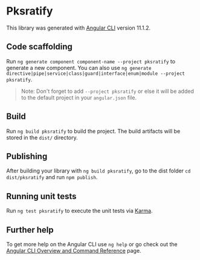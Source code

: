 # Pksratify

This library was generated with [Angular CLI](https://github.com/angular/angular-cli) version 11.1.2.

## Code scaffolding

Run `ng generate component component-name --project pksratify` to generate a new component. You can also use `ng generate directive|pipe|service|class|guard|interface|enum|module --project pksratify`.
> Note: Don't forget to add `--project pksratify` or else it will be added to the default project in your `angular.json` file. 

## Build

Run `ng build pksratify` to build the project. The build artifacts will be stored in the `dist/` directory.

## Publishing

After building your library with `ng build pksratify`, go to the dist folder `cd dist/pksratify` and run `npm publish`.

## Running unit tests

Run `ng test pksratify` to execute the unit tests via [Karma](https://karma-runner.github.io).

## Further help

To get more help on the Angular CLI use `ng help` or go check out the [Angular CLI Overview and Command Reference](https://angular.io/cli) page.
